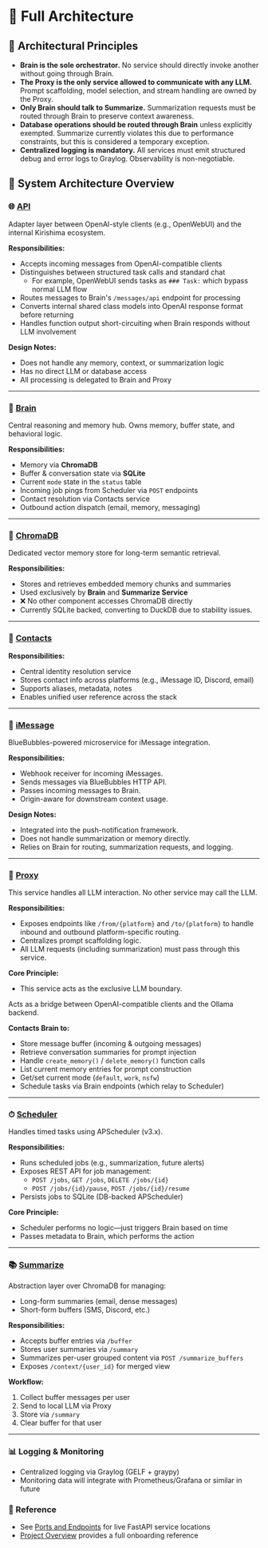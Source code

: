 # 🧠 Full Architecture

## 🧭 Architectural Principles

- **Brain is the sole orchestrator.** No service should directly invoke another without going through Brain.
- **The Proxy is the only service allowed to communicate with any LLM.** Prompt scaffolding, model selection, and stream handling are owned by the Proxy.
- **Only Brain should talk to Summarize.** Summarization requests must be routed through Brain to preserve context awareness.
- **Database operations should be routed through Brain** unless explicitly exempted. Summarize currently violates this due to performance constraints, but this is considered a temporary exception.
- **Centralized logging is mandatory.** All services must emit structured debug and error logs to Graylog. Observability is non-negotiable.

## 🧠 System Architecture Overview

### 🌐 [API](docs/Services/APIy.md)

Adapter layer between OpenAI-style clients (e.g., OpenWebUI) and the internal Kirishima ecosystem.

**Responsibilities:**

- Accepts incoming messages from OpenAI-compatible clients
- Distinguishes between structured task calls and standard chat
  - For example, OpenWebUI sends tasks as `### Task:` which bypass normal LLM flow
- Routes messages to Brain's `/messages/api` endpoint for processing
- Converts internal shared class models into OpenAI response format before returning
- Handles function output short-circuiting when Brain responds without LLM involvement

**Design Notes:**

- Does not handle any memory, context, or summarization logic
- Has no direct LLM or database access
- All processing is delegated to Brain and Proxy

---

### 🧠 [Brain](docs/Services/Brain.md)

Central reasoning and memory hub. Owns memory, buffer state, and behavioral logic.

**Responsibilities:**

- Memory via **ChromaDB**
- Buffer & conversation state via **SQLite**
- Current `mode` state in the `status` table
- Incoming job pings from Scheduler via `POST` endpoints
- Contact resolution via Contacts service
- Outbound action dispatch (email, memory, messaging)

---

### 🧬 [ChromaDB](docs/Services/ChromaDB.md)

Dedicated vector memory store for long-term semantic retrieval.

**Responsibilities:**

- Stores and retrieves embedded memory chunks and summaries
- Used exclusively by **Brain** and **Summarize Service**
- ❌ No other component accesses ChromaDB directly
- Currently SQLite backed, converting to DuckDB due to stability issues.

---

### 📇 [Contacts](docs/Services/Contacts.md)

**Responsibilities:**

- Central identity resolution service
- Stores contact info across platforms (e.g., iMessage ID, Discord, email)
- Supports aliases, metadata, notes
- Enables unified user reference across the stack

---

### 💬 [iMessage](docs/Services/iMessage.md)

BlueBubbles-powered microservice for iMessage integration.

**Responsibilities:**

- Webhook receiver for incoming iMessages.
- Sends messages via BlueBubbles HTTP API.
- Passes incoming messages to Brain.
- Origin-aware for downstream context usage.

**Design Notes:**

- Integrated into the push-notification framework.
- Does not handle summarization or memory directly.
- Relies on Brain for routing, summarization requests, and logging.

---

### 🔁 [Proxy](docs/Services/Proxy.md)

This service handles all LLM interaction. No other service may call the LLM.

**Responsibilities:**

- Exposes endpoints like `/from/{platform}` and `/to/{platform}` to handle inbound and outbound platform-specific routing.
- Centralizes prompt scaffolding logic.
- All LLM requests (including summarization) must pass through this service.

**Core Principle:**

- This service acts as the exclusive LLM boundary.

Acts as a bridge between OpenAI-compatible clients and the Ollama backend.

**Contacts Brain to:**

- Store message buffer (incoming & outgoing messages)
- Retrieve conversation summaries for prompt injection
- Handle `create_memory()` / `delete_memory()` function calls
- List current memory entries for prompt construction
- Get/set current mode (`default`, `work`, `nsfw`)
- Schedule tasks via Brain endpoints (which relay to Scheduler)

---

### ⏱ [Scheduler](docs/Services/Scheduler.md)

Handles timed tasks using APScheduler (v3.x).

**Responsibilities:**

- Runs scheduled jobs (e.g., summarization, future alerts)
- Exposes REST API for job management:
  - `POST /jobs`, `GET /jobs`, `DELETE /jobs/{id}`
  - `POST /jobs/{id}/pause`, `POST /jobs/{id}/resume`
- Persists jobs to SQLite (DB-backed APScheduler)

**Core Principle:**  

- Scheduler performs no logic—just triggers Brain based on time
- Passes metadata to Brain, which performs the action

---

### 📚 [Summarize](docs/Services/Summarize.md)

Abstraction layer over ChromaDB for managing:

- Long-form summaries (email, dense messages)
- Short-form buffers (SMS, Discord, etc.)

**Responsibilities:**

- Accepts buffer entries via `/buffer`
- Stores user summaries via `/summary`
- Summarizes per-user grouped content via `POST /summarize_buffers`
- Exposes `/context/{user_id}` for merged view

**Workflow:**

1. Collect buffer messages per user
2. Send to local LLM via Proxy
3. Store via `/summary`
4. Clear buffer for that user

---

### 📊 Logging & Monitoring

- Centralized logging via Graylog (GELF + graypy)
- Monitoring data will integrate with Prometheus/Grafana or similar in future

### 📘 Reference

- See [Ports and Endpoints](docs/Ports%20Band%20BEndpoints.md) for live FastAPI service locations
- [Project Overview](docs/Project%20BOverview.md) provides a full onboarding reference
